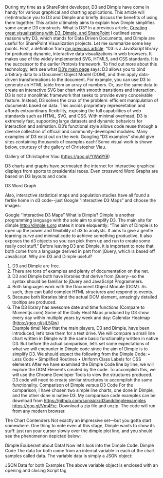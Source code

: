 

During my time as a SharePoint developer, D3 and Dimple have come in handy for various graphical and charting applications. 
This article will (re)introduce you to D3 and Dimple and briefly discuss the benefits of using them together. This article ultimately aims to explain how Dimple simplifies some arcane D3 constructs.
What is D3?
In a previous article, [Creating great visualizations with D3, Dimple, and SharePoint](https://goo.gl/X7ehHZ) I outlined some reasons why D3, which stands for Data Driven Documents, and Dimple are useful for SharePoint Visualization projects. Let me summarize some key points.
First, a definition from [my previous article](https://goo.gl/X7ehHZ):
“D3 is a JavaScript library for producing dynamic, interactive data visualizations in web browsers. It makes use of the widely implemented SVG, HTML5, and CSS standards. It is the successor to the earlier Protovis framework. 
To find out more about this technology, let’s see what [D3’s main page](https://d3js.org) says:
D3 allows you to bind arbitrary data to a Document Object Model (DOM), and then apply data-driven transformations to the document. For example, you can use D3 to generate an HTML table from an array of numbers. Or, use the same data to create an interactive SVG bar chart with smooth transitions and interaction. 
D3 is not a monolithic framework that seeks to provide every conceivable feature. Instead, D3 solves the crux of the problem: efficient manipulation of documents based on data. This avoids proprietary representation and affords extraordinary flexibility, exposing the full capabilities of web standards such as HTML, SVG, and CSS. With minimal overhead, D3 is extremely fast, supporting large datasets and dynamic behaviors for interaction and animation. D3’s functional style allows code reuse through a diverse collection of official and community-developed modules. 
Many examples of D3 exist out on the web. Googling “D3 examples” should give sites containing thousands of examples each! Some visual work is shown below, courtesy of the gallery of Christopher Viau.
 
Gallery of Christopher Viau (https://goo.gl/YWa9YB)

D3 charts and graphs have permeated the internet for interactive graphical displays from sports to presidential races. 
Even crossword Word Graphs are based on D3 layouts and code:

 
D3 Word Graph

Also, interactive statistical maps and population studies have all found a fertile home in d3 code--just Google “Interactive D3 Maps” and choose the images:
 
Google “Interactive D3 Maps”
What is Dimple?
Dimple is another programming language with the sole aim to simplify D3.
The main site for dimple http://dimplejs.org states it more eloquently:
“The aim of Dimple is to open up the power and flexibility of d3 to analysts. It aims to give a gentle learning curve and minimal code to achieve something productive. It also exposes the d3 objects so you can pick them up and run to create some really cool stuff.”
Before leaving D3 and Dimple, it is important to note that both come from a language derived in part from jQuery, which is based off JavaScript.
Why are D3 and Dimple useful?
1.	D3 and Dimple are free.
2.	There are tons of examples and plenty of documentation on the net.
3.	D3 and Dimple both have libraries that derive from jQuery--so the syntax should be familiar to jQuery and JavaScript Programmers.
4.	Both languages work with the Document Object Module (DOM). As such, they can build complex HTML structures and respond to events.
5.	Because both libraries bind the actual DOM element, amazingly detailed tooltips are produced. 
6.	The D3 library has awesome date and time functions (Compare to Momentjs.com) 
Some of the Daily Heat Maps produced by D3 show every day within multiple years by week and day:
Calendar Heatmap (https://goo.gl/siL5Qw)  
Example time!
Now that the main players, D3 and Dimple, have been introduced, let’s take them for a test drive. 
We will compare a small line chart written in Dimple with the same basic functionality written in native D3. 
But before the actual comparison, let’s set some expectations of what we will encounter in Dimple code since the aim of Dimple is to simplify D3. 
We should expect the following from the Dimple Code:
•	Less Code
•	Simplified Routines
•	Uniform Class Labels for CSS elements
After we have examined the Dimple Code line by line, we will explore the DOM Elements created by the code. To accomplish this, we will use the Chrome Developer Tools to view the structures produced. D3 code will need to create similar structures to accomplish the same functionality.
Comparison of Dimple versus D3 Code
For the comparison, I have chosen two simple line charts, one done in Dimple, and the other done in native D3. My comparison code examples can be download from https://github.com/sonisick/d3anddimpleexamples https://goo.gl/Vm4Frc. Download a zip file and unzip. The code will run from any modern browser.

 
 
The Chart Contenders
Not exactly an impressive set—but you gotta start somewhere.
One thing to note even at this stage, Dimple wants to show its stuff: just run your cursor slowly over the dimple plot line, and you should see the phenomenon depicted below:
 
Dimple Exuberant about Data!
Now let’s look into the Dimple Code.
Dimple Code
The data for both come from an internal variable in each of the chart samples called data. The variable data is simply a JSON object:
 
JSON Data for both Examples
The above variable object is enclosed with an opening and closing Script tag <script>, so that the section can be collapsed as we concentrate on the main coding routine. The CSS Style tag will also be collapsed and referenced only when needed.
With the data portion and CSS Styles collapsed, the code is quite succinct with just nine lines of actual Dimple Code:
 
First Dimple Example
Code breakdown
After the collapsed CSS Styles, we see on lines 22 and 23 two script tags referencing the D3 and Dimple libraries. The D3 reference is always listed before the Dimple reference because the helper Dimple library depends on a D3 library being present. Also, it is necessary to coordinate the correct version of D3 with a specific Dimple version. Since we are using the D3 v4 library, we need the Dimple v2.3 library.
After the Body tag on line 25, we see a Chart Title.
Line 28 shows us the collapsed Script tag for the JSON data variable.
Next, after the open Script tag, we have the Dimple code. 
Line 66 simply creates a new SVG <svg> element with the dimensions of 900 pixels width by 500 pixels height.
Dimple by default allocates an area with the dimensions of 80 percent of the height and 80 percent of the width for the chart’s plot area. The remainder of the space is for axis, axis labels, and padding. 
Line 67 creates a new Dimple chart from the svg variable and the data variable.
Line 68 is a comment I left in as an example of formatting the plot area if the defaults 0f 80 percent are not suitable. The command is “myChart.setBounds.” You can check the parameters by clicking on the link to the API Reference: https://goo.gl/M2KhKt).
Line 69 adds the x-axis as a Timed Axis. The parameters are the axis name, a date column, the Input Format (how the data is formatted), and the Output format. The last parameter is the way the date will be formatted on the axis. In this example, the format on is x-axis is “yy-mm”; e.g. the date of 1/1/2009 will format as 09-01.
(The following is a shortend URL to D3 Time Formatting Documentation: https://goo.gl/wp8NGz).
Line 70 explicitly turns on the x gridlines.
Line 71 adds the Measured Axis for the y-axis. The only parameters needed are the axis name and the y-column name.
Line 72 explicitly turns on the y-gridlines.
Line 73 creates the line series from the columns extracted from our data variable.
The addSeries command has three parameters. The first is used to create multiple series by further dissecting the data. In the current example, the first parameter is null.
An example where a non-null value is used in the first parameter is a multi-series line chart that I produced for a book entitled “The SharePoint 2013, D3 and Dimple Connection” (https://goo.gl/eqqXGT). 

The data contained two separate series: one for the Production Run and the other for the Average or Idealized Run. Each series produced a line on the graph. 
Having multiple series in the same data source is called disaggregation or further splitting the data into multiple series. 
 
Multi-series line chart example
In this case of the above multi-series line chart the addSeries line looks as follows:
 	var lines = myChart.addSeries("Run Type", dimple.plot.line, [x,y]);
The data in the file is split into two series by the first parameter called “Run Type.” The result is that two separate lines are produced: one for the Run Type of “Prod” and the other for the Run Type of “Avg.”
The second parameter on line 73 is simply the name of the Dimple graphing object--which is essentially the Dimple Chart type. In this example, we are using the “dimple.plot.line.” 
The other graphing objects are dimple.plot.area, dimple.plot.bar, and dimple.plot.bubble. Each of these objects correspond to a specific Dimple chart.
The third parameter indicates the values required to create a combined unique value--in this case for a line point. Here we are using data from the x and y coordinates.
Line 74 sets the weight of the plot line.
Line 75 is a comment to show how to turn on the lineMarkers--more on this later.
Line 76 performs the magic of rendering the chart.
Exploration of the Dimple Dom Structure
Before we look at the plain D3 coded graph, we need to examine what Dimple has created in the Document Object Model (DOM) Structure. To do the inspecting, we utilize the Developer Tools in the Chrome Browser. 
All modern browsers have comparable debuggers or developer tools. I find Chrome more convenient to use. One of my favorite things about the Chrome Developer is that when you hover over or click on a DOM object, the tool highlights the area occupied by the HTML element on the screen. In the ensuing screens, we will show many instances of highlighted areas of HTML objects.
The objective at this stage is to view the structures that Dimple automatically creates. The main structures the we will concentrate on is the HTML group elements, <g>. The group element is a container object and not directly visible in rendered HTML. It groups functional elements together. 
When we view the raw D3 code, we will see that much more coding work is required to create these group objects which Dimple supplies effortlessly.
To open the Developer Tools, either use the F12 key or do a Control Shift and “I” key combination. Also, make sure you have the Elements Tab open, since this will be the focus of our exploration.
First, hover the cursor over or click on the SVG tag <svg>, you should see the entire chart area in blue with svg label displayed at the top:
 
svg tag selected
Next, click to open the triangular arrow on the SVG tag <svg> to reveal the first group tag. Hover over or click the Group element <g> with the class of dimple-chart. Your screen should look similar to the following:
 
Hovering or Clicking on the dimple-chart class

Similarly, open the Group tag <g> with the class of dimple-chart to reveal three additional groups:
 
Opening the group of dimple-chart
These groups correspond to the gridlines, axis, and series, respectively. Both the gridlines and axis extend over the entire chart area, whereas, the series only extends over the area traversed by the actual line.
Note that the top display label as you hover over or click on each of the groups:
 
dimple-gridlines-group

Now open the first group under the dimple-gridlines-group. This should reveal two more groups. One is for the vertical lines, and the other is for the horizontal lines:
 
Gridline Line Vertical and Horizontal Groups
We will only explore the first group which holds the vertical lines or ticks. Now click to open the first dimple-gridline subgroup:
 
Vertical Gridline Ticks or Lines
As we cursor down the groups of vertical ticks or lines, we can see each vertical gridline successively pointed out with a label:
 
Vertical Gridline Groups
If we were to open the second group which contains the horizontal ticks or lines, you would see the same phenomenon of the horizontal lines being highlighted with a label appearing to identify the current one as they were clicked or hovered. 
Traversing the horizontal group is left as an exercise for the interested student.
Now, close the group with the dimple-gridline-group class and open the group with the dimple-axis-group class and hover over or click on each group with the class of “dimple-axis dimple-axis-x”:
  
Group with dimple-axis-x
Next expand the “dimple axis dimple-axis-x” group and view the groups of individual ticks:
 
Individual ticks or for the x-axis
These ticks point to individual axis labels. In this case the x-axis. Expanding one of the class of tick reveals a Text element which contains the CSS Selector dimple-custom-axis-label used to style the individual axis labels:
 
Text <text> Element under Axis Tick
Click the triangle to compress the tick element we just expanded. Then scroll down and notice the Text HTML tag <text> indented slightly. If you hover over it or click on it, it will display a label over the axis title. Note also the CSS Class of dimple-custom-axis-title within the text class names. This class is also used in the y-axis label and is what we use as the selector in CSS to style both elements:
 
Text Element under the class dimple-axis-x
Next, hover your cursor over the next group element with the class of “dimple-axis dimple-axis-y”:
 
Group with dimple-axis-y
We do not need to look at the text element just beneath our current group with the custom class of custom-axis-title--trust me it’s there. This text element contains the CSS Selector for styling the y-axis label.
Hopefully, you now see where the CSS gets the classes to format the axis and labels. The following is a listing of the CSS Style Sheet that was initially collapsed as we viewed the Dimple Code:
 
CSS using Dimple Selectors

I don’t blame anyone if you’ve contracted “hoveritis” --it’s an occupational hazard. 😉
Before we leave the Chrome Developer Tools, we need to briefly view one last group element. This is the last group under the class dimple-chart. 
Remember there was initially three group before we got expansion-crazy. It might be helpful if you are following along to close some of the group lower in the hierarchy. 
This last group called dimple-series-group-0 contain the information for the dimple point on the line. Open the dimple-series-group-0 and just after the Path <path> HTML Element, you will see a number of Circle <circle> HTML elements. We can quickly see what they belong to by guess what? Yes, hovering over them or clicking on them:
 
Hovering Over an Individual Circle Element
As we hover over or click on individual circle <circle> tags, we can see the marker traverse across the page.
I may need a hover board after all this hovering! 😉
All we need to do to fully bring out Dimple circles and tooltips is to uncomment one line in our code to turn on the lineMarkers:
 
Turning On lineMarkers
This gives us the following display with the circles visible and fully functional tooltips:
 
Dimple Magic Released

If we were to go back and look at the dimple-series-0 group, we would find more attributes added to our circle tags that provide for the circle size and color.
Hopefully, now we can see how nine lines of Dimple Code (ten counting setting the lineMarker) can produce such a confluence of DOM objects. The focus of the next section is not to teach you everything about D3 but to illustrate the D3 code that Dimple eliminated while making this chart.
D3 Code
Let’s look at the CSS first. D3 does not have the same uniform class structure that we found in Dimple. In Dimple, it was easy to find our classes and build our CSS Selectors. There is a little more work to do in D3. We will need to add classes as we build our objects. As you look the code I produced, you will note the additions of classes at various points so that a label or axis could be formatted through a CSS Selector:
 
CSS Selectors added manually through D3 Code
Not counting the comment line, we have approximately 80 lines of code to traverse. There will be two screens, again the CSS and variable holding our sample data will not be shown.
One thing to remember about native D3 is that we have a lot of positioning and transforming to make a line chart look as we expect. Natively, the y-axis increases in the negative direction. So, the x-axis would be at the top of the chart, and the chart would be increasing downward.
Remember how Dimple assumed the plot area would be 80% of the allocated size, no such assumption here. The first part of the next display deals with setting the margins:
 
D3 Code - First of Two Screens
D3 Code Breakdown
Lines 71-73 cover the setup variable to use in margin calculations.
Lines 76-80 do some formatting of the data so that D3 is comfortable with data. The date is formatted according to the timeParse function. The plus sign in front of d.close assures we are dealing with a number. 
Dimple seemed to understand the data without this function.
Lines 83-86 create the SVG element and append it to the body with height and width attributes.
Lines 89-91 create the top group. The group is saved to a variable called chartgrouping because other elements will be appended to it.
Lines 94-97 scale the x and y to the height and width variables which were calculated earlier. Remember the margins were subtracted out.
Lines 100-103 is the function that will be called to create the x-gridlines.
Lines 105-108 is the function that will be called to create the y-gridlines.
Lines 111-113 is the helper function to create the points on the line.
Lines 115-116 set up the x and y domains. The domains are mapped to the scales set up earlier to determine what values will be assigned for a given x and y coordinate.
 
D3 Code - Second of Two Screens
Lines 119-125 add the x-direction gridlines. Note first another group is being created and added under the chartgrouping group, and the transformation to move the lines down using the height variable. Also, note the class attribute grid being added for the CSS styling and a call to the function make_x_gridlines with two parameters.
Lines 128-133 add the y-direction gridlines. Note another group is being created and added under the chartgrouping group; then, the class attribute grid being added for the CSS styling. Also, the function make_y_gridlines is being called with two parameters.
Lines 136-139 attach to the data and create the path using the line help function valueline. Also, the class line is being added for CSS styling.
Lines 142-148 create the x-axis. First, another group is created and added to the chartgrouping group; then, the class of axis is added. Next a transformation occurs to position the x-axis similar to the transformation for x gridlines. Next, a call is made to an internal D3 function called axisBottom with x as a parameter and a format for the time ticks of a two-position year with a dash and a two-position month. Finally, all the text is selected and the format of anchoring the text in the middle of the tick is applied.
Lines 151-158 create and format the x-axis label. This time a text node <text> is appended to the group chartgrouping. A class of dateLabel is assigned for CSS Styling. Next, a transformation to roughly center the label on the x-axis is performed. Finally, a style of the text-anchor middle is assigned with the text being date.
Lines 161-163 create the y-axis by first appending a group to the group chartgrouping. Finally, the internal D3 function axisLeft is called with the y parameter.
Lines 166-173 create the label for the y-axis. First, a text node <text> is appended to the group chartgrouping. A class of closingLabel is assigned for CSS Styling. Next, a transformation to rotate the orientation of the text by 90 degrees is applied; also, some adjustment to the position to roughly center within the y-axis and to place it a little outside of the ticks. Finally, a style of the text-anchor middle is assigned with the text being date.
A piece of Cake!
One thing to note is that Dimple cannot perform every D3 task or function. At present, it performs a limited set of D3 functions. In this simple example, Dimple handles all of the D3 tasks quite well. In more complex examples, you may need to revert partially or completely to D3. 
Remember that even with Dimple, native D3 functionality is available. Without Dimple, however, many tasks become verbose or difficult to read, review, and implement. 

Conclusion
In this article, we first, identified what D3 and Dimple were. Next, we examined the code for a simple Dimple Line chart. Then, we poked “under the hood” to examine the DOM group objects created by our nine-line Dimple program. Finally, we looked at a comparable D3 Line chart to compare the routines needed to produce the same effect. 
Make no mistake: D3 has more capabilities than Dimple. But if we have the choice, Dimple greatly simplifies the process by reducing the amount and complexity of the code needed.
I hope you enjoyed this guide! Please hit the favorites button if you found it informative or entertaining, and leave comments and feedback in the discussion section as well. Happy coding!  
Stephan
